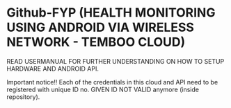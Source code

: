 # Github-FYP (HEALTH MONITORING USING ANDROID VIA WIRELESS NETWORK - TEMBOO CLOUD)
READ USERMANUAL FOR FURTHER UNDERSTANDING ON HOW TO SETUP HARDWARE AND ANDROID API.

Important notice!!
Each of the credentials in this cloud and API need to be registered with unique ID no. GIVEN ID NOT VALID anymore (inside repository).
